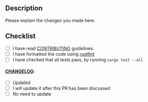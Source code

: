 ## Description

Please explain the changes you made here.

## Checklist

- [ ] I have read
[CONTRIBUTING](https://github.com/rust-github/rust-gh-example/blob/master/docs/CONTRIBUTING.md)
guidelines.
- [ ] I have formatted the code using [rustfmt](https://github.com/rust-lang/rustfmt)
- [ ] I have checked that all tests pass, by running `cargo test --all`

#### [CHANGELOG](https://github.com/rust-github/rust-gh-example/blob/master/CHANGELOG.md):

- [ ] Updated
- [ ] I will update it after this PR has been discussed
- [ ] No need to update
